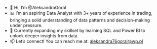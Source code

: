 - 👋 Hi, I’m @AleksandraGoral
- 📊 I’m an aspiring Data Analyst with 3+ years of experience in trading, bringing a solid understanding of data patterns and decision-making under pressure.
- 🌱 Currently expanding my skillset by learning SQL and Power BI to unlock deeper insights from data.
- 📫 Let’s connect! You can reach me at: aleksandra76goral@wp.pl
